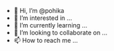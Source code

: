 - 👋 Hi, I’m @pohika
- 👀 I’m interested in ...
- 🌱 I’m currently learning ...
- 💞️ I’m looking to collaborate on ...
- 📫 How to reach me ...

<!---
pohika/pohika is a ✨ special ✨ repository because its `README.md` (this file) appears on your GitHub profile.
You can click the Preview link to take a look at your changes.
--->
